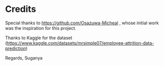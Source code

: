 # Credits
Special thanks to https://github.com/Osazuwa-Micheal , whose initial work was the inspiration for this project. 

Thanks to Kaggle for the dataset
(https://www.kaggle.com/datasets/mrsimple07/employee-attrition-data-prediction)

Regards, 
Suganya
